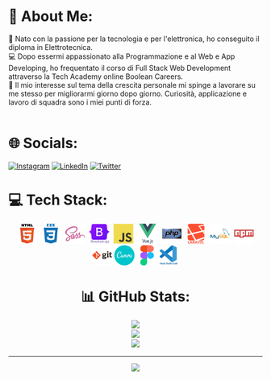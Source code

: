 # 💫 About Me:
🪫 Nato con la passione per la tecnologia e per l'elettronica, ho conseguito il diploma in Elettrotecnica.<br>
💻 Dopo essermi appassionato alla Programmazione e al Web e App Developing, ho frequentato il corso di Full Stack Web Development attraverso la Tech Academy online Boolean Careers.<br>
📖 Il mio interesse sul tema della crescita personale mi spinge a lavorare su me stesso per migliorarmi giorno dopo giorno. Curiosità, applicazione e lavoro di squadra sono i miei punti di forza.<br><br>

# 🌐 Socials:
[![Instagram](https://img.shields.io/badge/Instagram-%23E4405F.svg?logo=Instagram&logoColor=white)](https://instagram.com/https://www.instagram.com/lupinuriccardo__/?hl=it) [![LinkedIn](https://img.shields.io/badge/LinkedIn-%230077B5.svg?logo=linkedin&logoColor=white)](https://linkedin.com/in/https://www.linkedin.com/in/lupinuriccardo/) [![Twitter](https://img.shields.io/badge/Twitter-%231DA1F2.svg?logo=Twitter&logoColor=white)](https://twitter.com/https://twitter.com/lupinuriccardo_) 

# 💻 Tech Stack:
<div align="center">
<div>
  <img src="https://github.com/devicons/devicon/blob/master/icons/html5/html5-original-wordmark.svg" title="Html5" alt="Html5" width="40" height="40"/>&nbsp;
  <img src="https://github.com/devicons/devicon/blob/master/icons/css3/css3-plain-wordmark.svg"  title="CSS3" alt="CSS" width="40" height="40"/>&nbsp;
  <img src="https://github.com/devicons/devicon/blob/master/icons/sass/sass-original.svg"  title="SASS" alt="SASS" width="40" height="40"/>&nbsp;
  <img src="https://github.com/devicons/devicon/blob/master/icons/bootstrap/bootstrap-original-wordmark.svg"  title="Bootstrap" alt="Bootstrap" width="40" height="40"/>&nbsp;
  <img src="https://github.com/devicons/devicon/blob/master/icons/javascript/javascript-original.svg" title="JavaScript" alt="JavaScript" width="40" height="40"/>&nbsp;
  <img src="https://github.com/devicons/devicon/blob/master/icons/vuejs/vuejs-original-wordmark.svg" title="VueJs" alt="VueJs" width="40" height="40"/>&nbsp;
  <img src="https://github.com/devicons/devicon/blob/master/icons/php/php-original.svg" title="PHP"  alt="PHP" width="40" height="40"/>&nbsp;
  <img src="https://github.com/devicons/devicon/blob/master/icons/laravel/laravel-plain-wordmark.svg" title="Laravel"  alt="Laravel" width="40" height="40"/>&nbsp;
  <img src="https://github.com/devicons/devicon/blob/master/icons/mysql/mysql-original-wordmark.svg" title="MySQL"  alt="MySQL" width="40" height="40"/>&nbsp;
  <img src="https://github.com/devicons/devicon/blob/master/icons/npm/npm-original-wordmark.svg" title="NPM" alt="NPM" width="40" height="40"/>
  <img src="https://github.com/devicons/devicon/blob/master/icons/git/git-original-wordmark.svg" title="Git" alt="Git" width="40" height="40"/>
  <img src="https://github.com/devicons/devicon/blob/master/icons/canva/canva-original.svg" title="Canva" alt="Canva" width="40" height="40"/>
  <img src="https://github.com/devicons/devicon/blob/master/icons/figma/figma-original.svg" title="Figma" alt="Figma" width="40" height="40"/>
  <img src="https://github.com/devicons/devicon/blob/master/icons/vscode/vscode-original-wordmark.svg" title="VSC" alt="VSC" width="40" height="40"/>
</div>

# 📊 GitHub Stats:
![](https://github-readme-stats.vercel.app/api?username=Wolf-23&theme=synthwave&border_radius=25&locale=it&hide_border=false&include_all_commits=false&count_private=false)<br/>
![](https://github-readme-streak-stats.herokuapp.com/?user=Wolf-23&theme=synthwave&border_radius=25&locale=it&hide_border=false)<br/>
![](https://github-readme-stats.vercel.app/api/top-langs/?username=Wolf-23&theme=synthwave&border_radius=25&locale=it&hide_border=false&include_all_commits=false&count_private=false&layout=compact)


---
[![](https://visitcount.itsvg.in/api?id=Wolf-23&icon=2&color=11)](https://visitcount.itsvg.in)
</div>
